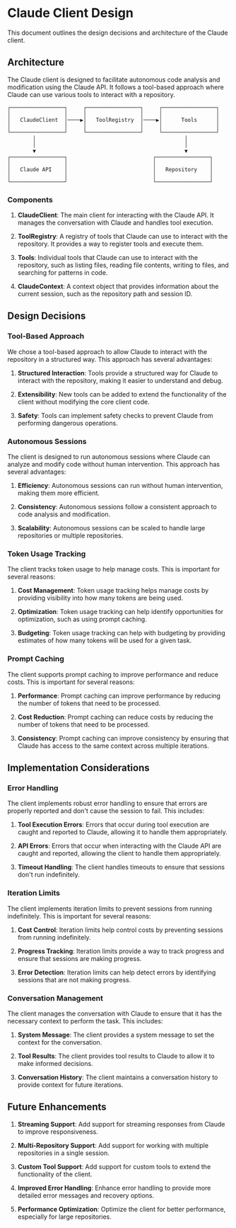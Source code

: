 # Claude Client Design

This document outlines the design decisions and architecture of the Claude client.

## Architecture

The Claude client is designed to facilitate autonomous code analysis and modification using the Claude API. It follows a tool-based approach where Claude can use various tools to interact with a repository.

```
┌─────────────────┐     ┌─────────────────┐     ┌─────────────────┐
│                 │     │                 │     │                 │
│   ClaudeClient  │────▶│   ToolRegistry  │────▶│      Tools      │
│                 │     │                 │     │                 │
└─────────────────┘     └─────────────────┘     └─────────────────┘
        │                                               │
        │                                               │
        ▼                                               ▼
┌─────────────────┐                           ┌─────────────────┐
│                 │                           │                 │
│   Claude API    │                           │   Repository    │
│                 │                           │                 │
└─────────────────┘                           └─────────────────┘
```

### Components

1. **ClaudeClient**: The main client for interacting with the Claude API. It manages the conversation with Claude and handles tool execution.

2. **ToolRegistry**: A registry of tools that Claude can use to interact with the repository. It provides a way to register tools and execute them.

3. **Tools**: Individual tools that Claude can use to interact with the repository, such as listing files, reading file contents, writing to files, and searching for patterns in code.

4. **ClaudeContext**: A context object that provides information about the current session, such as the repository path and session ID.

## Design Decisions

### Tool-Based Approach

We chose a tool-based approach to allow Claude to interact with the repository in a structured way. This approach has several advantages:

1. **Structured Interaction**: Tools provide a structured way for Claude to interact with the repository, making it easier to understand and debug.

2. **Extensibility**: New tools can be added to extend the functionality of the client without modifying the core client code.

3. **Safety**: Tools can implement safety checks to prevent Claude from performing dangerous operations.

### Autonomous Sessions

The client is designed to run autonomous sessions where Claude can analyze and modify code without human intervention. This approach has several advantages:

1. **Efficiency**: Autonomous sessions can run without human intervention, making them more efficient.

2. **Consistency**: Autonomous sessions follow a consistent approach to code analysis and modification.

3. **Scalability**: Autonomous sessions can be scaled to handle large repositories or multiple repositories.

### Token Usage Tracking

The client tracks token usage to help manage costs. This is important for several reasons:

1. **Cost Management**: Token usage tracking helps manage costs by providing visibility into how many tokens are being used.

2. **Optimization**: Token usage tracking can help identify opportunities for optimization, such as using prompt caching.

3. **Budgeting**: Token usage tracking can help with budgeting by providing estimates of how many tokens will be used for a given task.

### Prompt Caching

The client supports prompt caching to improve performance and reduce costs. This is important for several reasons:

1. **Performance**: Prompt caching can improve performance by reducing the number of tokens that need to be processed.

2. **Cost Reduction**: Prompt caching can reduce costs by reducing the number of tokens that need to be processed.

3. **Consistency**: Prompt caching can improve consistency by ensuring that Claude has access to the same context across multiple iterations.

## Implementation Considerations

### Error Handling

The client implements robust error handling to ensure that errors are properly reported and don't cause the session to fail. This includes:

1. **Tool Execution Errors**: Errors that occur during tool execution are caught and reported to Claude, allowing it to handle them appropriately.

2. **API Errors**: Errors that occur when interacting with the Claude API are caught and reported, allowing the client to handle them appropriately.

3. **Timeout Handling**: The client handles timeouts to ensure that sessions don't run indefinitely.

### Iteration Limits

The client implements iteration limits to prevent sessions from running indefinitely. This is important for several reasons:

1. **Cost Control**: Iteration limits help control costs by preventing sessions from running indefinitely.

2. **Progress Tracking**: Iteration limits provide a way to track progress and ensure that sessions are making progress.

3. **Error Detection**: Iteration limits can help detect errors by identifying sessions that are not making progress.

### Conversation Management

The client manages the conversation with Claude to ensure that it has the necessary context to perform the task. This includes:

1. **System Message**: The client provides a system message to set the context for the conversation.

2. **Tool Results**: The client provides tool results to Claude to allow it to make informed decisions.

3. **Conversation History**: The client maintains a conversation history to provide context for future iterations.

## Future Enhancements

1. **Streaming Support**: Add support for streaming responses from Claude to improve responsiveness.

2. **Multi-Repository Support**: Add support for working with multiple repositories in a single session.

3. **Custom Tool Support**: Add support for custom tools to extend the functionality of the client.

4. **Improved Error Handling**: Enhance error handling to provide more detailed error messages and recovery options.

5. **Performance Optimization**: Optimize the client for better performance, especially for large repositories.